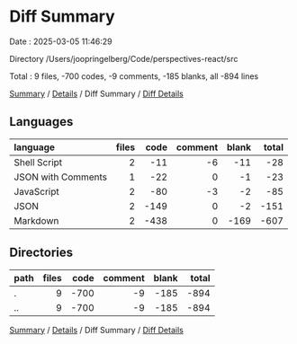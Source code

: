 # Diff Summary

Date : 2025-03-05 11:46:29

Directory /Users/joopringelberg/Code/perspectives-react/src

Total : 9 files,  -700 codes, -9 comments, -185 blanks, all -894 lines

[Summary](results.md) / [Details](details.md) / Diff Summary / [Diff Details](diff-details.md)

## Languages
| language | files | code | comment | blank | total |
| :--- | ---: | ---: | ---: | ---: | ---: |
| Shell Script | 2 | -11 | -6 | -11 | -28 |
| JSON with Comments | 1 | -22 | 0 | -1 | -23 |
| JavaScript | 2 | -80 | -3 | -2 | -85 |
| JSON | 2 | -149 | 0 | -2 | -151 |
| Markdown | 2 | -438 | 0 | -169 | -607 |

## Directories
| path | files | code | comment | blank | total |
| :--- | ---: | ---: | ---: | ---: | ---: |
| . | 9 | -700 | -9 | -185 | -894 |
| .. | 9 | -700 | -9 | -185 | -894 |

[Summary](results.md) / [Details](details.md) / Diff Summary / [Diff Details](diff-details.md)